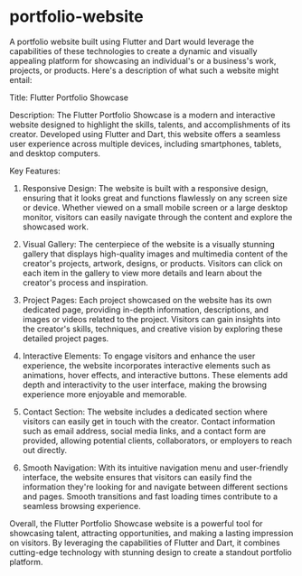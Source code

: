 # portfolio-website
A portfolio website built using Flutter and Dart would leverage the capabilities of these technologies to create a dynamic and visually appealing platform for showcasing an individual's or a business's work, projects, or products. Here's a description of what such a website might entail:

Title: Flutter Portfolio Showcase

Description:
The Flutter Portfolio Showcase is a modern and interactive website designed to highlight the skills, talents, and accomplishments of its creator. Developed using Flutter and Dart, this website offers a seamless user experience across multiple devices, including smartphones, tablets, and desktop computers.

Key Features:

1. Responsive Design: The website is built with a responsive design, ensuring that it looks great and functions flawlessly on any screen size or device. Whether viewed on a small mobile screen or a large desktop monitor, visitors can easily navigate through the content and explore the showcased work.

2. Visual Gallery: The centerpiece of the website is a visually stunning gallery that displays high-quality images and multimedia content of the creator's projects, artwork, designs, or products. Visitors can click on each item in the gallery to view more details and learn about the creator's process and inspiration.

3. Project Pages: Each project showcased on the website has its own dedicated page, providing in-depth information, descriptions, and images or videos related to the project. Visitors can gain insights into the creator's skills, techniques, and creative vision by exploring these detailed project pages.

4. Interactive Elements: To engage visitors and enhance the user experience, the website incorporates interactive elements such as animations, hover effects, and interactive buttons. These elements add depth and interactivity to the user interface, making the browsing experience more enjoyable and memorable.

5. Contact Section: The website includes a dedicated section where visitors can easily get in touch with the creator. Contact information such as email address, social media links, and a contact form are provided, allowing potential clients, collaborators, or employers to reach out directly.

6. Smooth Navigation: With its intuitive navigation menu and user-friendly interface, the website ensures that visitors can easily find the information they're looking for and navigate between different sections and pages. Smooth transitions and fast loading times contribute to a seamless browsing experience.

Overall, the Flutter Portfolio Showcase website is a powerful tool for showcasing talent, attracting opportunities, and making a lasting impression on visitors. By leveraging the capabilities of Flutter and Dart, it combines cutting-edge technology with stunning design to create a standout portfolio platform.
